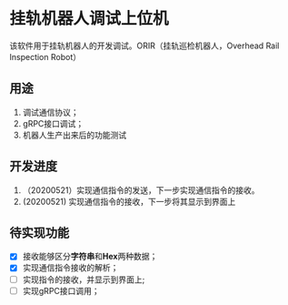 # 挂轨机器人调试上位机

该软件用于挂轨机器人的开发调试。ORIR（挂轨巡检机器人，Overhead Rail Inspection Robot）

## 用途

1. 调试通信协议；
2. gRPC接口调试；
3. 机器人生产出来后的功能测试



## 开发进度

1. （20200521）实现通信指令的发送，下一步实现通信指令的接收。
2.  (20200521) 实现通信指令的接收，下一步将其显示到界面上

## 待实现功能
 - [x] 接收能够区分**字符串**和**Hex**两种数据；
 - [x] 实现通信指令接收的解析；
 - [ ] 实现指令的接收，并显示到界面上;
 - [ ] 实现gRPC接口调用；